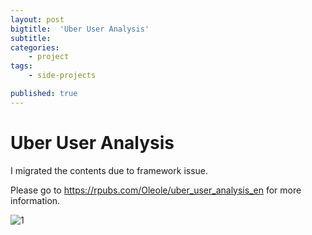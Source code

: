 ```yaml
---
layout: post
bigtitle:  'Uber User Analysis'
subtitle:   
categories:
    - project
tags:
    - side-projects

published: true
---
```


# Uber User Analysis

I migrated the contents due to framework issue.

Please go to  https://rpubs.com/Oleole/uber_user_analysis_en for more information.


![1](/assets/img/project/Uber/1.GIF)
